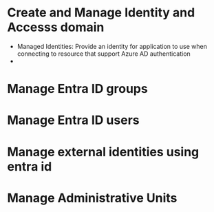 # Create and Manage Identity and Accesss domain
- Managed Identities: Provide an identity for application to use when connecting to resource that support Azure AD authentication
- 

# Manage Entra ID groups
# Manage Entra ID users
# Manage external identities using entra id
# Manage Administrative Units
